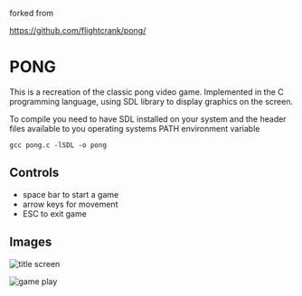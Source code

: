 
forked from

https://github.com/flightcrank/pong/
# PONG

This is a recreation of the classic pong video game. Implemented in the C
programming language, using SDL library to display graphics on the screen.

To compile you need to have SDL installed on your system and the header files
available to you operating systems PATH environment variable

`gcc pong.c -lSDL -o pong`

## Controls
* space bar to start a game
* arrow keys for movement
* ESC to exit game

## Images
![title screen](http://i.imgur.com/radat.png)

![game play](http://i.imgur.com/CZhqp.png)
